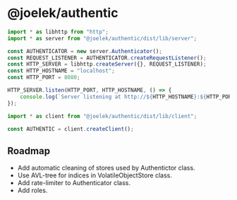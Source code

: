 # @joelek/authentic

```ts
import * as libhttp from "http";
import * as server from "@joelek/authentic/dist/lib/server";

const AUTHENTICATOR = new server.Authenticator();
const REQUEST_LISTENER = AUTHENTICATOR.createRequestListener();
const HTTP_SERVER = libhttp.createServer({}, REQUEST_LISTENER);
const HTTP_HOSTNAME = "localhost";
const HTTP_PORT = 8080;

HTTP_SERVER.listen(HTTP_PORT, HTTP_HOSTNAME, () => {
	console.log(`Server listening at http://${HTTP_HOSTNAME}:${HTTP_PORT}/ ...`);
});
```

```ts
import * as client from "@joelek/authentic/dist/lib/client";

const AUTHENTIC = client.createClient();
```

## Roadmap

* Add automatic cleaning of stores used by Authentictor class.
* Use AVL-tree for indices in VolatileObjectStore class.
* Add rate-limiter to Authenticator class.
* Add roles.
